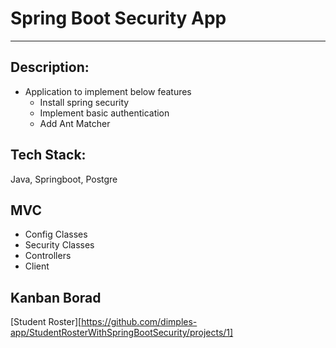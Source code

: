# Spring Boot Security App

---

## Description: 
- Application to implement below features
  - Install spring security
  - Implement basic authentication
  - Add Ant Matcher


## Tech Stack: 
Java, Springboot, Postgre

## MVC
- Config Classes
- Security Classes
- Controllers
- Client

## Kanban Borad
[Student Roster][https://github.com/dimples-app/StudentRosterWithSpringBootSecurity/projects/1]
